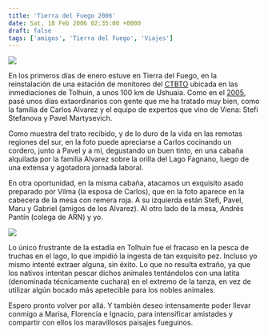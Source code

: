 ```yaml
---
title: 'Tierra del Fuego 2006'
date: Sat, 18 Feb 2006 02:35:00 +0000
draft: false
tags: ['amigos', 'Tierra del Fuego', 'Viajes']
---
```


[![](http://photos1.blogger.com/blogger/4304/163/320/dscn3196.jpg)](http://photos1.blogger.com/blogger/4304/163/1600/dscn3196.jpg)

En los primeros días de enero estuve en Tierra del Fuego, en la reinstalación de 
una estación de monitoreo del [CTBTO](http://www.ctbto.org) ubicada en las 
inmediaciones de Tolhuin, a unos 100 km de Ushuaia. Como en el [2005](http://carlevaro.com.ar/blog/?p=119), 
pasé unos días extaordinarios con gente que me ha tratado muy bien, como la 
familia de Carlos Alvarez y el equipo de expertos que vino de Viena: Stefi 
Stefanova y Pavel Martysevich.

Como muestra del trato recibido, y de lo duro de la vida en las remotas regiones 
del sur, en la foto puede apreciarse a Carlos cocinando un cordero, junto a 
Pavel y a mi, degustando un buen tinto, en una cabaña alquilada por la familia 
Alvarez sobre la orilla del Lago Fagnano, luego de una extensa y agotadora jornada laboral.

En otra oportunidad, en la misma cabaña, atacamos un exquisito asado preparado 
por Vilma (la esposa de Carlos), que en la foto aparece en la cabecera de la 
mesa con remera roja. A su izquierda están Stefi, Pavel, Maru y Gabriel (amigos de los Alvarez). 
Al otro lado de la mesa, Andrés Pantín (colega de ARN) y yo. 

[![](http://photos1.blogger.com/blogger/4304/163/320/dscn3242.jpg)](http://photos1.blogger.com/blogger/4304/163/1600/dscn3242.jpg)

Lo único frustrante de la estadía en Tolhuin fue el fracaso en la pesca de 
truchas en el lago, lo que impidió la ingesta de tan exquisito pez. Incluso yo 
mismo intenté extraer alguna, sin éxito. Lo que no resulta extraño, ya que los 
nativos intentan pescar dichos animales tentándolos con una latita (denominada 
técnicamente cuchara) en el extremo de la tanza, en vez de utilizar algún bocado 
más apetecible para los nobles animales. 

Espero pronto volver por allá. Y también deseo intensamente poder llevar conmigo 
a Marisa, Florencia e Ignacio, para intensificar amistades y compartir con ellos 
los maravillosos paisajes fueguinos.
